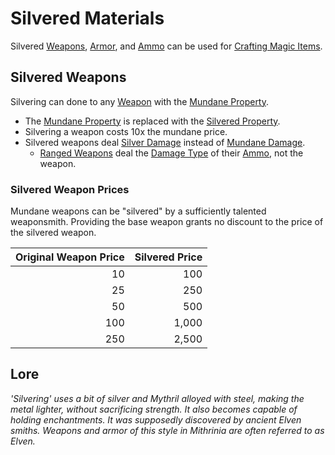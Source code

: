 # Silvered Materials

Silvered [Weapons](../Weapons/Weapons.md), [Armor](../Armor/Armor.md), and [Ammo](../Weapon%20Properties/Ammo%20Property.md) can be used for [Crafting Magic Items](../../Magic/Crafting/Crafting%20Magic%20Items.md).

## Silvered Weapons

Silvering can done to any [Weapon](../Weapons/Weapons.md) with the [Mundane Property](Mundane%20Property.md).

- The [Mundane Property](Mundane%20Property.md) is replaced with the [Silvered Property](Silvered%20Property.md).
- Silvering a weapon costs 10x the mundane price.
- Silvered weapons deal [Silver Damage](../../Game%20Procedures/Combat/Damage%20Types/Silver%20Damage.md) instead of [Mundane Damage](../../Game%20Procedures/Combat/Damage%20Types/Mundane%20Damage.md).
	- [Ranged Weapons](../Weapons/Weapons.md#Ranged%20Weapons) deal the [Damage Type](../../Game%20Procedures/Combat/Damage%20Types/{Damage%20Types}.md) of their [Ammo](../Weapon%20Properties/Ammo%20Property.md), not the weapon.

### Silvered Weapon Prices

Mundane weapons can be "silvered" by a sufficiently talented weaponsmith. Providing the base weapon grants no discount to the price of the silvered weapon.

| Original Weapon Price | Silvered Price |
| --------------------: | -------------: |
|                    10 |            100 |
|                    25 |            250 |
|                    50 |            500 |
|                   100 |          1,000 |
|                   250 |          2,500 |

## Lore

*'Silvering' uses a bit of silver and Mythril alloyed with steel, making the metal lighter, without sacrificing strength. It also becomes capable of holding enchantments. It was supposedly discovered by ancient Elven smiths. Weapons and armor of this style in Mithrinia are often referred to as Elven.*
